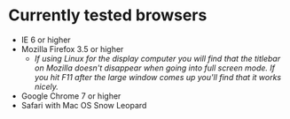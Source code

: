 Currently tested browsers
=========================
  * IE 6 or higher
  * Mozilla Firefox 3.5 or higher
    * *If using Linux for the display computer you will find that the titlebar on Mozilla doesn't disappear when going into full screen mode. If you hit F11 after the large window comes up you'll find that it works nicely.*
  * Google Chrome 7 or higher
  * Safari with Mac OS Snow Leopard
